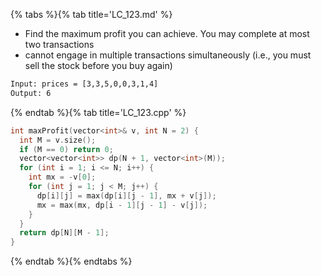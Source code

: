{% tabs %}{% tab title='LC_123.md' %}

* Find the maximum profit you can achieve. You may complete at most two transactions
* cannot engage in multiple transactions simultaneously (i.e., you must sell the stock before you buy again)

```txt
Input: prices = [3,3,5,0,0,3,1,4]
Output: 6
```

{% endtab %}{% tab title='LC_123.cpp' %}

```cpp
int maxProfit(vector<int>& v, int N = 2) {
  int M = v.size();
  if (M == 0) return 0;
  vector<vector<int>> dp(N + 1, vector<int>(M));
  for (int i = 1; i <= N; i++) {
    int mx = -v[0];
    for (int j = 1; j < M; j++) {
      dp[i][j] = max(dp[i][j - 1], mx + v[j]);
      mx = max(mx, dp[i - 1][j - 1] - v[j]);
    }
  }
  return dp[N][M - 1];
}
```

{% endtab %}{% endtabs %}
